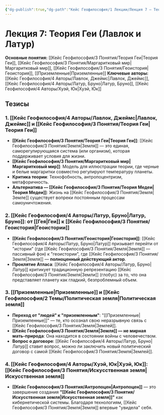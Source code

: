 ```yaml
---
{"dg-publish":true,"dg-path":"Кейс Геофилософия/1 Лекции/Лекция 7 – Теория Геи","permalink":"/kejs-geofilosofiya/1-lekczii/lekcziya-7-teoriya-gei/","dgShowLocalGraph":true}
---
```



# Лекция 7: Теория Геи (Лавлок и Латур)

**Основные понятия:** [[Кейс Геофилософия/3 Понятия/Теория Геи\|Теория Геи]], [[Кейс Геофилософия/3 Понятия/Маргаритковый мир\|Маргаритковый мир]], [[Кейс Геофилософия/3 Понятия/Геоистория\|Геоистория]], [[Приземленные\|Приземленные]]
**Ключевые авторы:** [[Кейс Геофилософия/4 Авторы/Лавлок, Джеймс\|Лавлок, Джеймс]], [[Кейс Геофилософия/4 Авторы/Латур, Бруно\|Латур, Бруно]], [[Кейс Геофилософия/4 Авторы/Хуэй, Юк\|Хуэй, Юк]]

## Тезисы

### 1. [[Кейс Геофилософия/4 Авторы/Лавлок, Джеймс\|Лавлок, Джеймс]] и [[Кейс Геофилософия/3 Понятия/Теория Геи\|Теория Геи]]
- **[[Кейс Геофилософия/3 Понятия/Теория Геи\|Теория Геи]]**: [[Кейс Геофилософия/3 Понятия/Земля\|Земля]] — это единая, саморегулирующаяся система (или организм), которая поддерживает условия для жизни.
- **[[Кейс Геофилософия/3 Понятия/Маргаритковый мир\|Маргаритковый мир]]**: Модель для иллюстрации теории, где черные и белые маргаритки совместно регулируют температуру планеты.
- **Критика теории**: Технофобность, антропоцентризм, метафоричность.
- **Альтернатива — [[Кейс Геофилософия/3 Понятия/Теория Медеи\|Теория Медеи]]**: Жизнь на [[Кейс Геофилософия/3 Понятия/Земля\|Земле]] существует вопреки постоянным процессам самоуничтожения.

### 2. [[Кейс Геофилософия/4 Авторы/Латур, Бруно\|Латур, Бруно]]: от [[Гея\|Геи]] к [[Кейс Геофилософия/3 Понятия/Геоистория\|Геоистории]]
- **[[Кейс Геофилософия/3 Понятия/Геоистория\|Геоистория]]**: [[Кейс Геофилософия/4 Авторы/Латур, Бруно\|Латур]] призывает перейти от "истории" (где [[Кейс Геофилософия/3 Понятия/Земля\|Земля]] — пассивный фон) к "геоистории", где [[Кейс Геофилософия/3 Понятия/Земля\|Земля]] — **полноценный действующий актор**.
- **Проклятие Атласа**: [[Кейс Геофилософия/4 Авторы/Латур, Бруно\|Латур]] критикует традиционную репрезентацию [[Кейс Геофилософия/3 Понятия/Земля\|Земли]] (глобус) за то, что она представляет планету как гладкий, безпроблемный объем.

### 3. [[Приземленные\|Приземленные]] и [[Кейс Геофилософия/2 Темы/Политическая земля\|Политическая земля]]
- **Переход от "людей" к "приземленным"**: "[[Приземленные\|Приземленные]]" — те, кто осознал свою неразрывную связь с [[Кейс Геофилософия/3 Понятия/Земля\|Землей]].
- **[[Кейс Геофилософия/3 Понятия/Земля\|Земля]] — не мирная мать-природа**: Она находится в состоянии войны с человечеством.
- **Вопрос о договоре**: [[Кейс Геофилософия/4 Авторы/Латур, Бруно\|Латур]] ставит вопрос, можно ли заключить новый политический договор с самой [[Кейс Геофилософия/3 Понятия/Земля\|Землей]].

### 4. [[Кейс Геофилософия/4 Авторы/Хуэй, Юк\|Хуэй, Юк]]: [[Кейс Геофилософия/3 Понятия/Искусственная земля\|Искусственная земля]]
- **[[Кейс Геофилософия/3 Понятия/Антропоцен\|Антропоцен]]** — это завершение создания **"[[Кейс Геофилософия/3 Понятия/Искусственная земля\|Искусственная земля]]"** как кибернетической системы. Благодаря технологиям, [[Кейс Геофилософия/3 Понятия/Земля\|Земля]] впервые "увидела" себя.